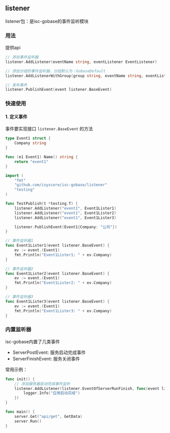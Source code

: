 ## listener
listener包：是isc-gobase的事件监听模块

### 用法

提供api
```go
// 添加事件监听器
listener.AddListener(eventName string, eventListener EventListener)

// 添加分组的事件监听器，分组默认为：GobaseDefault
listener.AddListenerWithGroup(group string, eventName string, eventListener EventListener)

// 发布事件
listener.PublishEvent(event listener.BaseEvent)
```

### 快速使用
#### 1. 定义事件
事件要实现接口 `listener.BaseEvent` 的方法

```go
type Event1 struct {
    Company string
}

func (e1 Event1) Name() string {
    return "event1"
}
```

```go
import (
    "fmt"
    "github.com/isyscore/isc-gobase/listener"
    "testing"
)

func TestPublish(t *testing.T) {
    listener.AddListener("event1", Event1Lister1)
    listener.AddListener("event1", Event1Lister2)
    listener.AddListener("event1", Event1Lister3)

    listener.PublishEvent(Event1{Company: "公司"})
}

// 事件监听器1
func Event1Lister1(event listener.BaseEvent) {
    ev := event.(Event1)
    fmt.Println("Event1Lister1: " + ev.Company)
}

// 事件监听器2
func Event1Lister2(event listener.BaseEvent) {
    ev := event.(Event1)
    fmt.Println("Event1Lister2: " + ev.Company)
}

// 事件监听器3
func Event1Lister3(event listener.BaseEvent) {
    ev := event.(Event1)
    fmt.Println("Event1Lister3: " + ev.Company)
}
```

### 内置监听器
isc-gobase内置了几类事件
- ServerPostEvent: 服务启动完成事件
- ServerFinishEvent: 服务关闭事件

常用示例：
```go
func init() {
    // 添加服务器启动完成事件监听
    listener.AddListener(listener.EventOfServerRunFinish, func(event listener.BaseEvent) {
        logger.Info("应用启动完成")
    })
}

func main() {
    server.Get("api/get", GetData)
    server.Run()
}
```
